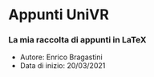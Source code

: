 # Appunti UniVR
### La mia raccolta di appunti in LaTeX

- Autore: Enrico Bragastini  
- Data di inizio: 20/03/2021
